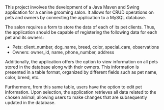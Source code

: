 This project involves the development of a Java Maven and Swing application for a canine grooming salon. It allows for CRUD operations on pets and owners by connecting the application to a MySQL database.

The salon requires a form to store the data of each of its pet clients. Thus, the application should be capable of registering the following data for each pet and its owners:
- Pets: client_number, dog_name, breed, color, special_care, observations
- Owners: owner_id, name, phone_number, address

Additionally, the application offers the option to view information on all pets stored in the database along with their owners. This information is presented in a table format, organized by different fields such as pet name, color, breed, etc.

Furthermore, from this same table, users have the option to edit pet information. Upon selection, the application retrieves all data related to the chosen animal, allowing users to make changes that are subsequently updated in the database.
